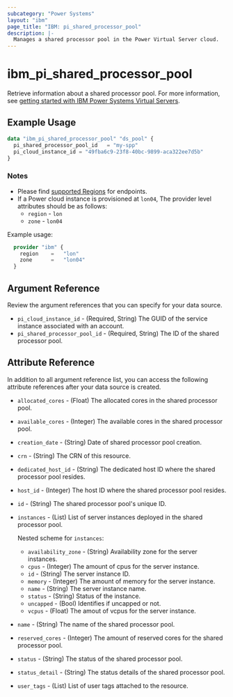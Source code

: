 ```yaml
---
subcategory: "Power Systems"
layout: "ibm"
page_title: "IBM: pi_shared_processor_pool"
description: |-
  Manages a shared processor pool in the Power Virtual Server cloud.
---
```


# ibm_pi_shared_processor_pool

Retrieve information about a shared processor pool. For more information, see [getting started with IBM Power Systems Virtual Servers](https://cloud.ibm.com/docs/power-iaas?topic=power-iaas-getting-started).

## Example Usage

```terraform
data "ibm_pi_shared_processor_pool" "ds_pool" {
  pi_shared_processor_pool_id   = "my-spp"
  pi_cloud_instance_id = "49fba6c9-23f8-40bc-9899-aca322ee7d5b"
}
```

### Notes

- Please find [supported Regions](https://cloud.ibm.com/apidocs/power-cloud#endpoint) for endpoints.
- If a Power cloud instance is provisioned at `lon04`, The provider level attributes should be as follows:
  - `region` - `lon`
  - `zone` - `lon04`
  
Example usage:

  ```terraform
    provider "ibm" {
      region    =   "lon"
      zone      =   "lon04"
    }
  ```

## Argument Reference

Review the argument references that you can specify for your data source.

- `pi_cloud_instance_id` - (Required, String) The GUID of the service instance associated with an account.
- `pi_shared_processor_pool_id` - (Required, String) The ID of the shared processor pool.

## Attribute Reference

In addition to all argument reference list, you can access the following attribute references after your data source is created.

- `allocated_cores` - (Float) The allocated cores in the shared processor pool.
- `available_cores` - (Integer) The available cores in the shared processor pool.
- `creation_date` - (String) Date of shared processor pool creation.
- `crn` - (String) The CRN of this resource.
- `dedicated_host_id` - (String) The dedicated host ID where the shared processor pool resides.
- `host_id` - (Integer) The host ID where the shared processor pool resides.
- `id` - (String) The shared processor pool's unique ID.
- `instances` - (List) List of server instances deployed in the shared processor pool.

  Nested scheme for `instances`:
  - `availability_zone` - (String) Availability zone for the server instances.
  - `cpus` - (Integer) The amount of cpus for the server instance.
  - `id` - (String) The server instance ID.
  - `memory` - (Integer) The amount of memory for the server instance.
  - `name` - (String) The server instance name.
  - `status` - (String) Status of the instance.
  - `uncapped` - (Bool) Identifies if uncapped or not.
  - `vcpus` - (Float) The amout of vcpus for the server instance.
- `name` - (String) The name of the shared processor pool.
- `reserved_cores` - (Integer) The amount of reserved cores for the shared processor pool.
- `status` - (String) The status of the shared processor pool.
- `status_detail` - (String) The status details of the shared processor pool.
- `user_tags` - (List) List of user tags attached to the resource.

